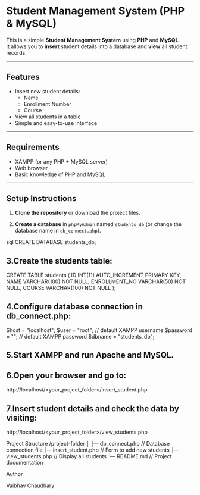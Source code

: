 # Student Management System (PHP & MySQL)

This is a simple **Student Management System** using **PHP** and **MySQL**.  
It allows you to **insert** student details into a database and **view** all student records.

---

## Features

- Insert new student details:
  - Name
  - Enrollment Number
  - Course
- View all students in a table
- Simple and easy-to-use interface

---

## Requirements

- XAMPP (or any PHP + MySQL server)
- Web browser
- Basic knowledge of PHP and MySQL

---

## Setup Instructions

1. **Clone the repository** or download the project files.
   
2. **Create a database** in `phpMyAdmin` named `students_db` (or change the database name in `db_connect.php`).

sql
CREATE DATABASE students_db;

##  3.Create the students table:

CREATE TABLE students (
    ID INT(11) AUTO_INCREMENT PRIMARY KEY,
    NAME VARCHAR(100) NOT NULL,
    ENROLLMENT_NO VARCHAR(50) NOT NULL,
    COURSE VARCHAR(100) NOT NULL
);


## 4.Configure database connection in db_connect.php:

$host = "localhost";
$user = "root";       // default XAMPP username
$password = "";       // default XAMPP password
$dbname = "students_db";


## 5.Start XAMPP and run Apache and MySQL.

## 6.Open your browser and go to:
http://localhost/<your_project_folder>/insert_student.php


## 7.Insert student details and check the data by visiting:
http://localhost/<your_project_folder>/view_students.php

Project Structure
/project-folder
│
├─ db_connect.php      // Database connection file
├─ insert_student.php  // Form to add new students
├─ view_students.php   // Display all students
└─ README.md           // Project documentation



Author

Vaibhav Chaudhary

